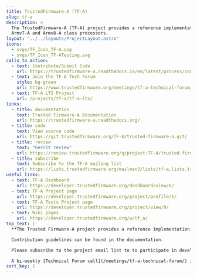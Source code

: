 ```yaml
---
title: TrustedFirmware-A (TF-A)
slug: tf-a
description: >
  The TrustedFirmware-A (TF-A) project provides a reference implementation of secure world software for
  Armv7-A and Armv8-A class processors.
layout: "../../layouts/ProjectLayout.astro"
icons:
  - svgs/TF_Icon_TF-A.svg
  - svgs/TF_Icon_TF-ATesting.svg
calls_to_action:
  - text: Contribute/Submit Code
    url: https://trustedfirmware-a.readthedocs.io/en/latest/process/contributing.html
  - text: Join the TF-A Tech Forum
    style: bg-green
    url: https://www.trustedfirmware.org/meetings/tf-a-technical-forum/
  - text: TF-A LTS Project
    url: /projects/tf-a/tf-a-lts/
links:
  - title: documentation
    text: Trusted Firmware-A Documentation
    url: https://trustedfirmware-a.readthedocs.org/
  - title: code
    text: View source code
    url: https://git.trustedfirmware.org/TF-A/trusted-firmware-a.git/
  - title: review
    text: "Gerrit review"
    url: https://review.trustedfirmware.org/q/project:TF-A/trusted-firmware-a
  - title: subscribe
    text: Subscribe to the TF-A mailing list
    url: https://lists.trustedfirmware.org/mailman3/lists/tf-a.lists.trustedfirmware.org/
useful_links:
  - text: TF-A Dashboard
    url: https://developer.trustedfirmware.org/dashboard/view/6/
  - text: TF-A Project page
    url: https://developer.trustedfirmware.org/project/profile/1/
  - text: TF-A Tests Project page
    url: https://developer.trustedfirmware.org/project/view/9/
  - text: Wiki pages
    url: https://developer.trustedfirmware.org/w/tf_a/
top_text: |-
  **The Trusted Firmware-A project provides a reference implementation of secure world software for Armv7-A and Armv8-A class processors.**

  Contribution guidelines can be found in the documentation.

  Please subscribe to the project email list to to participate in development discussions.

  A bi-weekly [Technical Forum call](/meetings/tf-a-technical-forum/) is held to discuss technical subjects.
sort_key: 1
---
```

